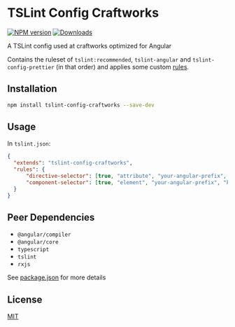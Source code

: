 # TSLint Config Craftworks

[![NPM version](https://img.shields.io/npm/v/tslint-config-airbnb.svg?style=flat)](https://www.npmjs.com/package/tslint-config-airbnb)
[![Downloads](http://img.shields.io/npm/dm/tslint-config-airbnb.svg?style=flat)](https://npmjs.org/package/tslint-config-airbnb)

A TSLint config used at craftworks optimized for Angular

Contains the ruleset of `tslint:recommended`, `tslint-angular` and `tslint-config-prettier` (in that order) and applies some custom [rules](tslint.js).

## Installation

```sh
npm install tslint-config-craftworks --save-dev
```

## Usage

In `tslint.json`:

```json
{
  "extends": "tslint-config-craftworks",
  "rules": {
      "directive-selector": [true, "attribute", "your-angular-prefix", "camelCase"],
      "component-selector": [true, "element", "your-angular-prefix", "kebab-case"],
  }
}
```

## Peer Dependencies

 - `@angular/compiler`
 - `@angular/core`
 - `typescript`
 - `tslint`
 - `rxjs`

See [package.json](package.json) for more details

## License

[MIT](LICENSE)